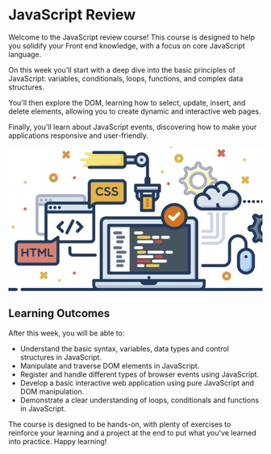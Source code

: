 # JavaScript Review

Welcome to the JavaScript review course! This course is designed to help you solidify your Front end knowledge, with a focus on core JavaScript language.

On this week you'll start with a deep dive into the basic principles of JavaScript: variables, conditionals, loops, functions, and complex data structures.

You'll then explore the DOM, learning how to select, update, insert, and delete elements, allowing you to create dynamic and interactive web pages.

Finally, you'll learn about JavaScript events, discovering how to make your applications responsive and user-friendly.


![intro-web](./javascript-review/intro-web.jpeg)

## Learning Outcomes

After this week, you will be able to:

- Understand the basic syntax, variables, data types and control structures in JavaScript.
- Manipulate and traverse DOM elements in JavaScript.
- Register and handle different types of browser events using JavaScript.
- Develop a basic interactive web application using pure JavaScript and DOM manipulation.
- Demonstrate a clear understanding of loops, conditionals and functions in JavaScript.

The course is designed to be hands-on, with plenty of exercises to reinforce your learning and a project at the end to put what you've learned into practice. Happy learning!